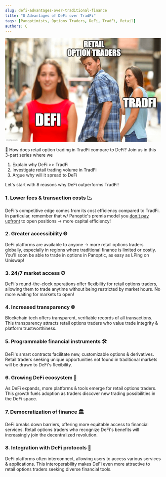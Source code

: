 ```yaml
---
slug: defi-advantages-over-traditional-finance
title: "8 Advantages of DeFi over TradFi"
tags: [Panoptimists, Options Traders, DeFi, TradFi, Retail]
authors: C
---
```

![img-1](./img-1.png)

🚀 How does retail option trading in TradFi compare to DeFi? Join us in this 3-part series where we
1. Explain why DeFi >> TradFi
2. Investigate retail trading volume in TradFi
3. Argue why will it spread to DeFi

Let's start with 8 reasons why DeFi outperforms TradFi!

### 1. Lower fees & transaction costs 📉
DeFi's competitive edge comes from its cost efficiency compared to TradFi. In particular, remember that w/ Panoptic's premia model you [don't pay upfront](https://panoptic.xyz/research/composability-perpetuity-oracle-free) to open positions → more capital efficiency!

### 2. Greater accessibility 🌐
DeFi platforms are available to anyone → more retail options traders globally, especially in regions where traditional finance is limited or costly. You'll soon be able to trade in options in Panoptic, as easy as LPing on Uniswap!

### 3. 24/7 market access ⏰
DeFi's round-the-clock operations offer flexibility for retail options traders, allowing them to trade anytime without being restricted by market hours. No more waiting for markets to open!

### 4. Increased transparency 🌐
Blockchain tech offers transparent, verifiable records of all transactions. This transparency attracts retail options traders who value trade integrity & platform trustworthiness.

### 5. Programmable financial instruments 🛠️
DeFi's smart contracts facilitate new, customizable options & derivatives. Retail traders seeking unique opportunities not found in traditional markets will be drawn to DeFi's flexibility.

### 6. Growing DeFi ecosystem 🌱
As DeFi expands, more platforms & tools emerge for retail options traders. This growth fuels adoption as traders discover new trading possibilities in the DeFi space.

### 7. Democratization of finance 🏛️
DeFi breaks down barriers, offering more equitable access to financial services. Retail options traders who recognize DeFi's benefits will increasingly join the decentralized revolution.

### 8. Integration with DeFi protocols 🧩
DeFi platforms often interconnect, allowing users to access various services & applications. This interoperability makes DeFi even more attractive to retail options traders seeking diverse financial tools.